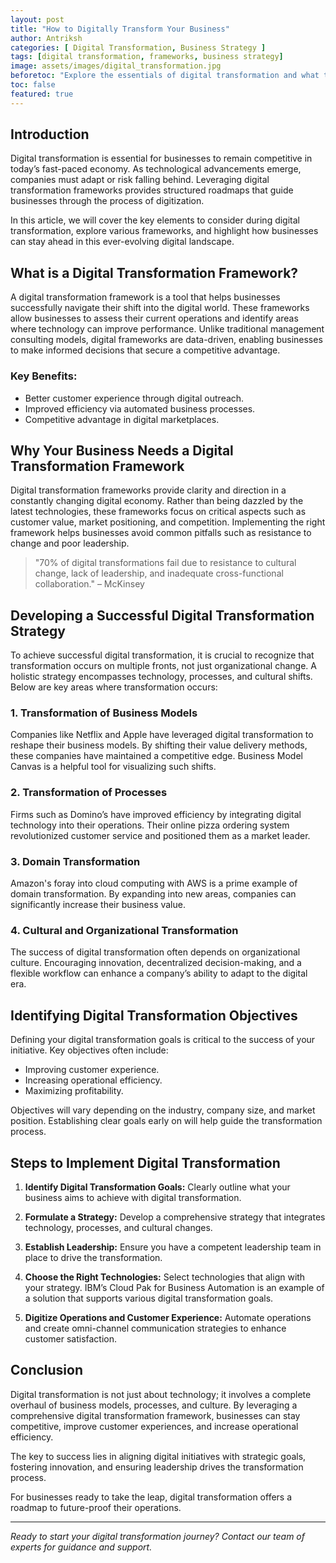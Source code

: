```yaml
---
layout: post
title: "How to Digitally Transform Your Business"
author: Antriksh
categories: [ Digital Transformation, Business Strategy ]
tags: [digital transformation, frameworks, business strategy]
image: assets/images/digital_transformation.jpg
beforetoc: "Explore the essentials of digital transformation and what to look for when transforming your business."
toc: false
featured: true
---
```


## Introduction

Digital transformation is essential for businesses to remain competitive in today’s fast-paced economy. As technological advancements emerge, companies must adapt or risk falling behind. Leveraging digital transformation frameworks provides structured roadmaps that guide businesses through the process of digitization.

In this article, we will cover the key elements to consider during digital transformation, explore various frameworks, and highlight how businesses can stay ahead in this ever-evolving digital landscape.

## What is a Digital Transformation Framework?

A digital transformation framework is a tool that helps businesses successfully navigate their shift into the digital world. These frameworks allow businesses to assess their current operations and identify areas where technology can improve performance. Unlike traditional management consulting models, digital frameworks are data-driven, enabling businesses to make informed decisions that secure a competitive advantage.

### Key Benefits:
- Better customer experience through digital outreach.
- Improved efficiency via automated business processes.
- Competitive advantage in digital marketplaces.

## Why Your Business Needs a Digital Transformation Framework

Digital transformation frameworks provide clarity and direction in a constantly changing digital economy. Rather than being dazzled by the latest technologies, these frameworks focus on critical aspects such as customer value, market positioning, and competition. Implementing the right framework helps businesses avoid common pitfalls such as resistance to change and poor leadership.

> "70% of digital transformations fail due to resistance to cultural change, lack of leadership, and inadequate cross-functional collaboration." – McKinsey

## Developing a Successful Digital Transformation Strategy

To achieve successful digital transformation, it is crucial to recognize that transformation occurs on multiple fronts, not just organizational change. A holistic strategy encompasses technology, processes, and cultural shifts. Below are key areas where transformation occurs:

### 1. Transformation of Business Models
Companies like Netflix and Apple have leveraged digital transformation to reshape their business models. By shifting their value delivery methods, these companies have maintained a competitive edge. Business Model Canvas is a helpful tool for visualizing such shifts.

### 2. Transformation of Processes
Firms such as Domino’s have improved efficiency by integrating digital technology into their operations. Their online pizza ordering system revolutionized customer service and positioned them as a market leader.

### 3. Domain Transformation
Amazon's foray into cloud computing with AWS is a prime example of domain transformation. By expanding into new areas, companies can significantly increase their business value.

### 4. Cultural and Organizational Transformation
The success of digital transformation often depends on organizational culture. Encouraging innovation, decentralized decision-making, and a flexible workflow can enhance a company’s ability to adapt to the digital era.

## Identifying Digital Transformation Objectives

Defining your digital transformation goals is critical to the success of your initiative. Key objectives often include:
- Improving customer experience.
- Increasing operational efficiency.
- Maximizing profitability.

Objectives will vary depending on the industry, company size, and market position. Establishing clear goals early on will help guide the transformation process.

## Steps to Implement Digital Transformation

1. **Identify Digital Transformation Goals:** 
   Clearly outline what your business aims to achieve with digital transformation.

2. **Formulate a Strategy:**
   Develop a comprehensive strategy that integrates technology, processes, and cultural changes.

3. **Establish Leadership:**
   Ensure you have a competent leadership team in place to drive the transformation.

4. **Choose the Right Technologies:**
   Select technologies that align with your strategy. IBM’s Cloud Pak for Business Automation is an example of a solution that supports various digital transformation goals.

5. **Digitize Operations and Customer Experience:**
   Automate operations and create omni-channel communication strategies to enhance customer satisfaction.

## Conclusion

Digital transformation is not just about technology; it involves a complete overhaul of business models, processes, and culture. By leveraging a comprehensive digital transformation framework, businesses can stay competitive, improve customer experiences, and increase operational efficiency.

The key to success lies in aligning digital initiatives with strategic goals, fostering innovation, and ensuring leadership drives the transformation process. 

For businesses ready to take the leap, digital transformation offers a roadmap to future-proof their operations.

---

*Ready to start your digital transformation journey? Contact our team of experts for guidance and support.* 